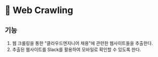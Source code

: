 # 🍎 Web Crawling

## 기능
1. 웹 크롤링을 통한 "클라우드엔지니어 채용"에 관련한 웹사이트들을 추출한다.
2. 추출된 웹사이트를 Slack를 활용하여 모바일로 확인할 수 있도록 한다.



